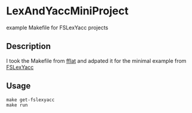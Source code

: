 # LexAndYaccMiniProject
example Makefile for FSLexYacc projects

## Description
I took the Makefile from [fflat](https://github.com/ahmadsalim/fflat) and adpated it for the minimal example from [FSLexYacc](https://github.com/fsprojects/FsLexYacc/tree/master/tests/LexAndYaccMiniProject)

## Usage
```
make get-fslexyacc
make run
```
